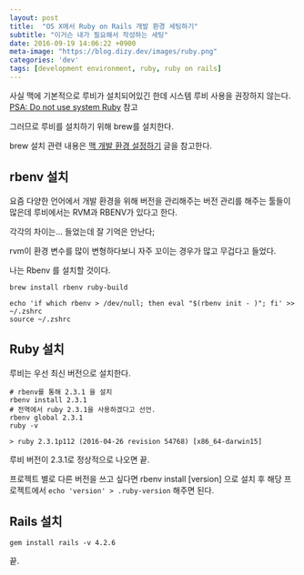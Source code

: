 ```yaml
---
layout: post
title:  "OS X에서 Ruby on Rails 개발 환경 세팅하기"
subtitle: "이거슨 내가 필요해서 작성하는 세팅"
date: 2016-09-19 14:06:22 +0900
meta-image: "https://blog.dizy.dev/images/ruby.png"
categories: 'dev'
tags: [development environment, ruby, ruby on rails]
---
```


사실 맥에 기본적으로 루비가 설치되어있긴 한데 시스템 루비 사용을 권장하지 않는다. <a href="https://robots.thoughtbot.com/psa-do-not-use-system-ruby" target="_blank">PSA: Do not use system Ruby</a> 참고

그러므로 루비를 설치하기 위해 brew를 설치한다.

brew 설치 관련 내용은 <a href="http://dizy64.github.io/dev/2016/06/30/setting-up-the-development-environment-for-mac.html">맥 개발 환경 설정하기</a> 글을 참고한다.

## rbenv 설치

요즘 다양한 언어에서 개발 환경을 위해 버전을 관리해주는 버전 관리를 해주는 툴들이 많은데 루비에서는 RVM과 RBENV가 있다고 한다.

각각의 차이는... 들었는데 잘 기억은 안난다;

rvm이 환경 변수를 많이 변형하다보니 자주 꼬이는 경우가 많고 무겁다고 들었다.

나는 Rbenv 를 설치할 것이다.

```shell
brew install rbenv ruby-build

echo 'if which rbenv > /dev/null; then eval "$(rbenv init - )"; fi' >> ~/.zshrc
source ~/.zshrc
```

## Ruby 설치

루비는 우선 최신 버전으로 설치한다.

```shell
# rbenv를 통해 2.3.1 을 설치
rbenv install 2.3.1
# 전역에서 ruby 2.3.1을 사용하겠다고 선언.
rbenv global 2.3.1
ruby -v

> ruby 2.3.1p112 (2016-04-26 revision 54768) [x86_64-darwin15]
```

루비 버전이 2.3.1로 정상적으로 나오면 끝.

프로젝트 별로 다른 버전을 쓰고 싶다면 rbenv install [version] 으로 설치 후 해당 프로젝트에서 `echo 'version' > .ruby-version` 해주면 된다.


## Rails 설치

```shell
gem install rails -v 4.2.6
```

끝.
